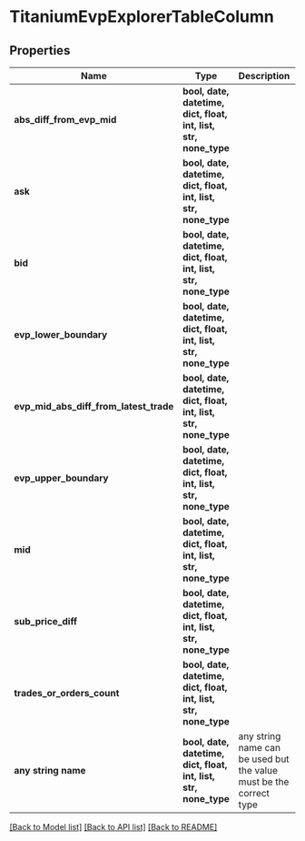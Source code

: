 # TitaniumEvpExplorerTableColumn


## Properties
Name | Type | Description | Notes
------------ | ------------- | ------------- | -------------
**abs_diff_from_evp_mid** | **bool, date, datetime, dict, float, int, list, str, none_type** |  | [optional] 
**ask** | **bool, date, datetime, dict, float, int, list, str, none_type** |  | [optional] 
**bid** | **bool, date, datetime, dict, float, int, list, str, none_type** |  | [optional] 
**evp_lower_boundary** | **bool, date, datetime, dict, float, int, list, str, none_type** |  | [optional] 
**evp_mid_abs_diff_from_latest_trade** | **bool, date, datetime, dict, float, int, list, str, none_type** |  | [optional] 
**evp_upper_boundary** | **bool, date, datetime, dict, float, int, list, str, none_type** |  | [optional] 
**mid** | **bool, date, datetime, dict, float, int, list, str, none_type** |  | [optional] 
**sub_price_diff** | **bool, date, datetime, dict, float, int, list, str, none_type** |  | [optional] 
**trades_or_orders_count** | **bool, date, datetime, dict, float, int, list, str, none_type** |  | [optional] 
**any string name** | **bool, date, datetime, dict, float, int, list, str, none_type** | any string name can be used but the value must be the correct type | [optional]

[[Back to Model list]](../README.md#documentation-for-models) [[Back to API list]](../README.md#documentation-for-api-endpoints) [[Back to README]](../README.md)


